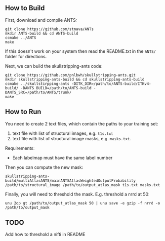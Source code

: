 How to Build
------------


First, download and compile ANTS:

    git clone https://github.com/stnava/ANTs
    mkdir ANTS-build && cd ANTS-build
    ccmake ../ANTS
    make

If this doesn't work on your system then read the README.txt in the
`ANTS/` folder for directions.

Next, we can build the skullstripping-ants code:

    git clone https://github.com/pnlbwh/skullstripping-ants.git
    mkdir skullstripping-ants-build && cd skullstripping-ants-build
    ccmake ../skullstirpping-ants -DITK_DIR=/path/to/ANTS-build/ITKv4-build/ -DANTS_BUILD=/path/to/ANTS-build -DANTS_SRC=/path/to/ANTS/trunk/
    make


How to Run
----------

You need to create 2 text files, which contain the paths to your training set: 

1) text file with list of structural images, e.g. `t1s.txt`
2) text file with list of structural image masks, e.g. `masks.txt`.  

Requirements:

- Each labelmap must have the same label number

Then you can compute the new mask:

    skullstripping-ants-build/multiAtlasANTS/mainANTSAtlasWeightedOutputProbability /path/to/structural_image /path/to/output_atlas_mask t1s.txt masks.txt

Finally, you will need to threshold the mask.  E.g. threshold a nrrd at 50:

    unu 2op gt /path/to/output_atlas_mask 50 | unu save -e gzip -f nrrd -o /path/to/output_mask


TODO
----

Add how to threshold a nifti in README
